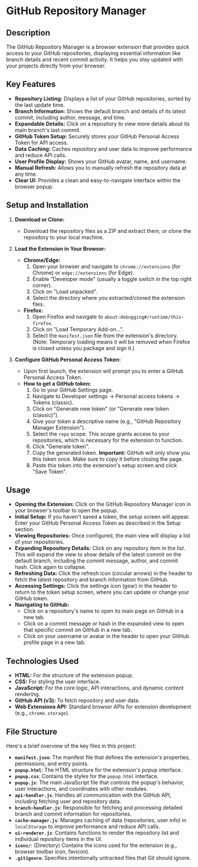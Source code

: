 # GitHub Repository Manager

## Description

The GitHub Repository Manager is a browser extension that provides quick access to your GitHub repositories, displaying essential information like branch details and recent commit activity. It helps you stay updated with your projects directly from your browser.

## Key Features

*   **Repository Listing:** Displays a list of your GitHub repositories, sorted by the last update time.
*   **Branch Information:** Shows the default branch and details of its latest commit, including author, message, and time.
*   **Expandable Details:** Click on a repository to view more details about its main branch's last commit.
*   **GitHub Token Setup:** Securely stores your GitHub Personal Access Token for API access.
*   **Data Caching:** Caches repository and user data to improve performance and reduce API calls.
*   **User Profile Display:** Shows your GitHub avatar, name, and username.
*   **Manual Refresh:** Allows you to manually refresh the repository data at any time.
*   **Clear UI:** Provides a clean and easy-to-navigate interface within the browser popup.

## Setup and Installation

1.  **Download or Clone:**
    *   Download the repository files as a ZIP and extract them, or clone the repository to your local machine.

2.  **Load the Extension in Your Browser:**
    *   **Chrome/Edge:**
        1.  Open your browser and navigate to `chrome://extensions` (for Chrome) or `edge://extensions` (for Edge).
        2.  Enable "Developer mode" (usually a toggle switch in the top right corner).
        3.  Click on "Load unpacked".
        4.  Select the directory where you extracted/cloned the extension files.
    *   **Firefox:**
        1.  Open Firefox and navigate to `about:debugging#/runtime/this-firefox`.
        2.  Click on "Load Temporary Add-on...".
        3.  Select the `manifest.json` file from the extension's directory. (Note: Temporary loading means it will be removed when Firefox is closed unless you package and sign it.)

3.  **Configure GitHub Personal Access Token:**
    *   Upon first launch, the extension will prompt you to enter a GitHub Personal Access Token.
    *   **How to get a GitHub token:**
        1.  Go to your GitHub Settings page.
        2.  Navigate to Developer settings → Personal access tokens → Tokens (classic).
        3.  Click on "Generate new token" (or "Generate new token (classic)").
        4.  Give your token a descriptive name (e.g., "GitHub Repository Manager Extension").
        5.  Select the `repo` scope. This scope grants access to your repositories, which is necessary for the extension to function.
        6.  Click "Generate token".
        7.  Copy the generated token. **Important:** GitHub will only show you this token once. Make sure to copy it before closing the page.
        8.  Paste this token into the extension's setup screen and click "Save Token".

## Usage

*   **Opening the Extension:** Click on the GitHub Repository Manager icon in your browser's toolbar to open the popup.
*   **Initial Setup:** If you haven't saved a token, the setup screen will appear. Enter your GitHub Personal Access Token as described in the Setup section.
*   **Viewing Repositories:** Once configured, the main view will display a list of your repositories.
*   **Expanding Repository Details:** Click on any repository item in the list. This will expand the view to show details of the latest commit on the default branch, including the commit message, author, and commit hash. Click again to collapse.
*   **Refreshing Data:** Click the refresh icon (circular arrows) in the header to fetch the latest repository and branch information from GitHub.
*   **Accessing Settings:** Click the settings icon (gear) in the header to return to the token setup screen, where you can update or change your GitHub token.
*   **Navigating to GitHub:**
    *   Click on a repository's name to open its main page on GitHub in a new tab.
    *   Click on a commit message or hash in the expanded view to open that specific commit on GitHub in a new tab.
    *   Click on your username or avatar in the header to open your GitHub profile page in a new tab.

## Technologies Used

*   **HTML:** For the structure of the extension popup.
*   **CSS:** For styling the user interface.
*   **JavaScript:** For the core logic, API interactions, and dynamic content rendering.
*   **GitHub API (v3):** To fetch repository and user data.
*   **Web Extensions API:** Standard browser APIs for extension development (e.g., `chrome.storage`).

## File Structure

Here's a brief overview of the key files in this project:

*   **`manifest.json`**: The manifest file that defines the extension's properties, permissions, and entry points.
*   **`popup.html`**: The HTML structure for the extension's popup interface.
*   **`popup.css`**: Contains the styles for the `popup.html` interface.
*   **`popup.js`**: The main JavaScript file that controls the popup's behavior, user interactions, and coordinates with other modules.
*   **`api-handler.js`**: Handles all communication with the GitHub API, including fetching user and repository data.
*   **`branch-handler.js`**: Responsible for fetching and processing detailed branch and commit information for repositories.
*   **`cache-manager.js`**: Manages caching of data (repositories, user info) in `localStorage` to improve performance and reduce API calls.
*   **`ui-renderer.js`**: Contains functions to render the repository list and individual repository items in the UI.
*   **`icons/`**: (Directory) Contains the icons used for the extension (e.g., browser toolbar icon, favicon).
*   **`.gitignore`**: Specifies intentionally untracked files that Git should ignore.
